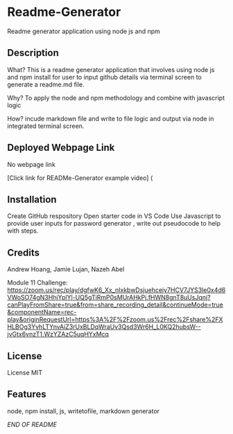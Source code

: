 # Readme-Generator
Readme generator application using node js and npm

## Description 

What? This is a readme generator application that involves using node js and npm install for user to input github details via terminal screen to generate a readme.md file. 

Why? To apply the node and npm methodology and combine with javascript logic

How? incude markdown file and write to file logic and output via node in integrated terminal screen.

## Deployed Webpage Link

No webpage link

[Click link for READMe-Generator example video] (
## Installation

Create GitHub respository 
Open starter code in VS Code
Use Javascript to provide user inputs for password generator , write out pseudocode to help with steps.



## Credits

Andrew Hoang,
Jamie Lujan,
Nazeh Abel

Module 11 Challenge:
https://zoom.us/rec/play/dgfwK6_Xx_nIxkbwDsjuehceiy7HCV7JYS3Ie0x4d6VWoSO74gN3HhjYplYl-UQ5gTiRmP0sMUrAHkPj.fHWN8gnT8uUsJqnj?canPlayFromShare=true&from=share_recording_detail&continueMode=true&componentName=rec-play&originRequestUrl=https%3A%2F%2Fzoom.us%2Frec%2Fshare%2FXHLBOg3YvhLTYnvAiZ3rUxBLDqWraUv3Qsd3Wr6H_L0KQ2hubsW--jvGtx6vnzT1.WzYZAzC5uqHYxMcq

## License

License MIT

## Features

node, npm install, js, writetofile, markdown generator


*END OF README*